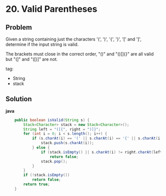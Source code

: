 # 20. Valid Parentheses

## Problem

Given a string containing just the characters '(', ')', '{', '}', '[' and ']', determine if the input string is valid.

The brackets must close in the correct order, "()" and "()[]{}" are all valid but "(]" and "([)]" are not.

tag:

- String
- stack

## Solution

**java**
```java
	public boolean isValid(String s) {
		Stack<Character> stack = new Stack<Character>();
		String left = "([{", right = ")]}";
		for (int i = 0; i < s.length(); i++) {
			if (s.charAt(i) == '(' || s.charAt(i) == '{' || s.charAt(i) == '[') {
				stack.push(s.charAt(i));
			} else {
				if (stack.isEmpty() || s.charAt(i) != right.charAt(left.indexOf(stack.peek())))
					return false;
				stack.pop();
			}
		}
		if (!stack.isEmpty())
			return false;
		return true;
	}
```